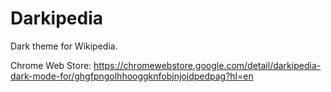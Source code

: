 # Darkipedia

Dark theme for Wikipedia.

Chrome Web Store: https://chromewebstore.google.com/detail/darkipedia-dark-mode-for/ghgfpngolhhooggknfobjnjojdpedpag?hl=en
